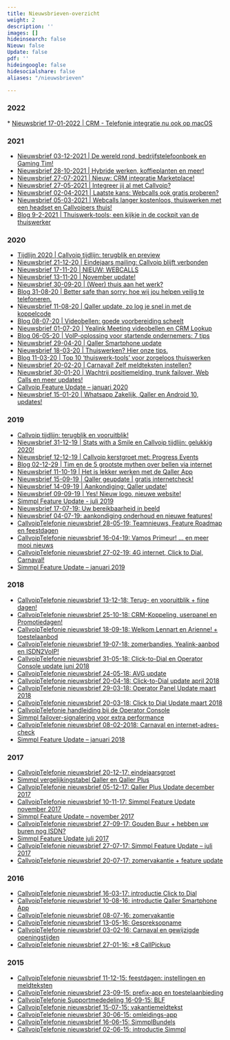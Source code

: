 ```yaml
---
title: Nieuwsbrieven-overzicht
weight: 2
description: ''
images: []
hideinsearch: false
Nieuw: false
Update: false
pdf: ''
hideingoogle: false
hidesocialshare: false
aliases: "/nieuwsbrieven"

---
```

<h3>2022</h3>
* <a href="https://sh1.sendinblue.com/aoic1ewy9xpfe.html?t=1643887257" target="_blank">Nieuwsbrief 17-01-2022 | CRM - Telefonie integratie nu ook op macOS</a>

<h3>2021</h3>

* <a href="https://sh1.sendinblue.com/vzrsk8qutt7e.html?t=1638950593" target="_blank">Nieuwsbrief 03-12-2021 | De wereld rond, bedrijfstelefoonboek en Gaming Tim!</a>
* <a href="https://sh1.sendinblue.com/vxnxw8qutt7e.html?t=1638950593" target="_blank">Nieuwsbrief 28-10-2021 | Hybride werken, koffieplanten en meer!</a>
* <a href="https://sh1.sendinblue.com/vuut08qutt7e.html?t=1627461358" target="_blank">Nieuwsbrief 27-07-2021 | Nieuw: CRM integratie Marketplace!</a>
* <a href="https://4hdx3.r.ag.d.sendibm3.com/mk/mr/8BCUyfvDl2gIjs7uxPPnLW4zg-517CAiyw77y_8nD21wwY3p2dBkn9vmS-cOtmnIgT1OuUHCum9J_3h1m5WXAmqn7LJ7L9KYf-QHGMr7NUUCqk0" target="_blank">Nieuwsbrief 27-05-2021 | Integreer jij al met Callvoip?</a>
* <a href="https://4hdx3.r.ag.d.sendibm3.com/mk/mr/McDAE8AXBd02nZ1Bzw2174a_iY5KEyLHHoB5iQEArR0UcRa19TughXjjMRi9h8JLU_K2-l-DhbkF-nqqATY_Pirz3Bs4ElEmrbFG-nK2Z4NiGxE" target="_blank">Nieuwsbrief 02-04-2021 | Laatste kans: Webcalls ook gratis proberen?</a>
* <a href="https://sh1.sendinblue.com/vntys8qutt7e.html?t=1614968160" target="_blank">Nieuwsbrief 05-03-2021 | Webcalls langer kostenloos, thuiswerken met een headset en Callvoipers thuis!</a>
* <a href="https://www.callvoip.nl/nieuws/thuiswerktools-blog/" target="_blank">Blog 9-2-2021 | Thuiswerk-tools; een kijkje in de cockpit van de thuiswerker</a>

<h3>2020</h3>

* <a href="https://www.callvoip.nl/tijdlijn/" target="_blank">Tijdlijn 2020 | Callvoip tijdlijn: terugblik en preview</a>
* <a href="https://sh1.sendinblue.com/vmfec8qutt7e.html?t=1608561995" target="_blank">Nieuwsbrief 21-12-20 | Eindejaars mailing: Callvoip blijft verbonden</a>
* <a href="https://sh1.sendinblue.com/vdnck8qutt7e.html?t=1605624086" target="_blank">Nieuwsbrief 17-11-20 | NIEUW: WEBCALLS</a>
* <a href="https://sh1.sendinblue.com/vfek48qutt7e.html?t=1605249198" target="_blank">Nieuwsbrief 13-11-20 | November update!</a>
* <a href="https://sh1.sendinblue.com/vau7o8qutt7e.html?t=1601536801" target="_blank">Nieuwsbrief 30-09-20 | (Weer) thuis aan het werk?</a>
* <a href="https://www.callvoip.nl/blog-veiligheid/" target="_blank">Blog 31-08-20 | Better safe than sorry: hoe wij jou helpen veilig te telefoneren.</a>
* <a href="https://sh1.sendinblue.com/v9sac8qutt7e.html?t=1597249697" target="_blank">Nieuwsbrief 11-08-20 | Qaller update, zo log je snel in met de koppelcode</a>
* <a href="https://www.callvoip.nl/yealinkmeeting-blog/" target="_blank">Blog 08-07-20 | Videobellen: goede voorbereiding scheelt</a>
* <a href="https://sh1.sendinblue.com/aek582wy9xpne.html?t=1593616830" target="_blank">Nieuwsbrief 01-07-20 | Yealink Meeting videobellen en CRM Lookup </a>
* <a href="https://www.callvoip.nl/nieuws/voip-oplossing-voor-startende-ondernemers-7-tips/" target="_blank">Blog 06-05-20 | VoIP-oplossing voor startende ondernemers: 7 tips</a>
* <a href="https://sh1.sendinblue.com/v69v88qutt7e.html?t=1593623949" target="_blank">Nieuwsbrief 29-04-20 | Qaller Smartphone update</a>
* <a href="http://sh1.sendinblue.com/v3gqc8qutt7e.html?t=1584628085" target="_blank">Nieuwsbrief 18-03-20 | Thuiswerken? Hier onze tips. </a>
* <a href="https://www.callvoip.nl/nieuws/top-10-thuiswerk-tools-voor-zorgeloos-thuiswerken/" target="_blank">Blog 11-03-20 | Top 10 ‘thuiswerk-tools’ voor zorgeloos thuiswerken</a>
* <a href="http://sh1.sendinblue.com/2met08qutt7e.html?t=1582268275" target="_blank">Nieuwsbrief 20-02-20 | Carnaval! Zelf meldteksten instellen? </a>
* <a href="http://files.callvoip.nl/nieuwsbrieven/1.html" target="_blank">Nieuwsbrief 30-01-20 | Wachtrij positiemelding, trunk failover, Web Calls en meer updates!</a>
* <a href="https://files.callvoip.nl/downloads/Callvoip_Feature-Update-jan-2020.pdf" target="_blank">Callvoip Feature Update – januari 2020</a>
* <a href="http://files.callvoip.nl/nieuwsbrieven/2.html" target="_blank">Nieuwsbrief 15-01-20 | Whatsapp Zakelijk, Qaller en Android 10, updates!</a>

<h3>2019</h3>

* <a href="https://www.callvoip.nl/tijdlijn" target="_blank">Callvoip tijdlijn: terugblik en vooruitblik!</a>
* <a href="http://files.callvoip.nl/nieuwsbrieven/3.html" target="_blank">Nieuwsbrief 31-12-19 | Stats with a Smile en Callvoip tijdlijn: gelukkig 2020!</a>
* <a href="http://files.callvoip.nl/nieuwsbrieven/4.html" target="_blank">Nieuwsbrief 12-12-19 | Callvoip kerstgroet met: Progress Events</a>
* <a href="https://www.callvoip.nl/5-mythen-over-voip/" target="_blank">Blog 02-12-29 | Tim en de 5 grootste mythen over bellen via internet</a><br>
* <a href="http://files.callvoip.nl/nieuwsbrieven/5.html" target="_blank">Nieuwsbrief 11-10-19 | Het is lekker werken met de Qaller App</a>
* <a href="http://files.callvoip.nl/nieuwsbrieven/6.html" target="_blank">Nieuwsbrief 15-09-19 | Qaller geupdate | gratis internetcheck!</a>
* <a href="http://files.callvoip.nl/nieuwsbrieven/7.html" target="_blank">Nieuwsbrief 14-09-19 | Aankondiging: Qaller update!</a>
* <a href="http://files.callvoip.nl/nieuwsbrieven/8.html" target="_blank">Nieuwsbrief 09-09-19 | Yes! Nieuw logo, nieuwe website!</a>
* <a href="https://www.simmpl.nl/downloads/Simmpl_feature-update_juli-2019.pdf" target="_blank">Simmpl Feature Update - juli 2019</a>
* <a href="http://files.callvoip.nl/nieuwsbrieven/9.html" target="_blank">Nieuwsbrief 17-07-19: Uw bereikbaarheid in beeld</a>
* <a href="http://files.callvoip.nl/nieuwsbrieven/10.html" target="_blank">Nieuwsbrief 04-07-19: aankondiging onderhoud en nieuwe features!</a>
* <a href="http://files.callvoip.nl/nieuwsbrieven/11.html" target="_blank">CallvoipTelefonie nieuwsbrief 28-05-19: Teamnieuws, Feature Roadmap en feestdagen</a>
* <a href="http://files.callvoip.nl/nieuwsbrieven/12.html" target="_blank">CallvoipTelefonie nieuwsbrief 16-04-19: Vamos Primeur! … en meer mooi nieuws</a>
* <a href="http://files.callvoip.nl/nieuwsbrieven/13.html" target="_blank">CallvoipTelefonie nieuwsbrief 27-02-19: 4G internet, Click to Dial, Carnaval!</a>
* <a href="https://www.simmpl.nl/downloads/Simmpl_feature-update_januari_2019.pdf" target="_blank">Simmpl Feature Update – januari 2019</a>

<h3>2018</h3>

* <a href="http://files.callvoip.nl/nieuwsbrieven/14.html" target="_blank">CallvoipTelefonie nieuwsbrief 13-12-18: Terug- en vooruitblik + fijne dagen!</a>
* <a href="http://files.callvoip.nl/nieuwsbrieven/15.html" target="_blank">CallvoipTelefonie nieuwsbrief 25-10-18: CRM-Koppeling, userpanel en Promotiedagen!</a>
* <a href="http://files.callvoip.nl/nieuwsbrieven/16.html" target="_blank">CallvoipTelefonie nieuwsbrief 18-09-18: Welkom Lennart en Arienne! + toestelaanbod</a>
* <a href="http://files.callvoip.nl/nieuwsbrieven/17.html" target="_blank">CallvoipTelefonie nieuwsbrief 19-07-18: zomerbandjes, Yealink-aanbod en ISDN2VoIP!</a>
* <a href="http://files.callvoip.nl/nieuwsbrieven/18.html" target="_blank">CallvoipTelefonie nieuwsbrief 31-05-18: Click-to-Dial en Operator Console update juni 2018</a>
* <a href="http://files.callvoip.nl/nieuwsbrieven/19.html" target="_blank">CallvoipTelefonie nieuwsbrief 24-05-18: AVG update</a>
* <a href="http://files.callvoip.nl/nieuwsbrieven/20.html" target="_blank">CallvoipTelefonie nieuwsbrief 20-04-18: Click-to-Dial update april 2018</a>
* <a href="http://files.callvoip.nl/nieuwsbrieven/21.html" target="_blank">CallvoipTelefonie nieuwsbrief 29-03-18: Operator Panel Update maart 2018</a>
* <a href="http://files.callvoip.nl/nieuwsbrieven/22.html" target="_blank">CallvoipTelefonie nieuwsbrief 20-03-18: Click to Dial Update maart 2018</a>
* <a href="https://www.simmpl.nl/downloads/Simmpl_handleiding_Operator-Console.pdf" target="_blank">CallvoipTelefonie handleiding bij de Operator Console</a>
* <a href="https://www.simmpl.nl/downloads/Simmpl_feature-update_mrt_2018_registratie-alert.pdf" target="_blank">Simmpl failover-signalering voor extra performance</a>
* <a href="http://files.callvoip.nl/nieuwsbrieven/23.html" target="_blank">CallvoipTelefonie nieuwsbrief 08-02-2018: Carnaval en internet-adres-check</a>
* <a href="https://www.simmpl.nl/downloads/Simmpl_feature-update_jan_2018.pdf" target="_blank">Simmpl Feature Update – januari 2018</a>

<h3>2017</h3>

* <a href="http://files.callvoip.nl/nieuwsbrieven/24.html" target="_blank">CallvoipTelefonie nieuwsbrief 20-12-17: eindejaarsgroet</a>
* <a href="https://simmpl.nl/downloads/Simmpl_prijs-functie-tabel_Qaller.pdf" target="_blank">Simmpl vergelijkingstabel Qaller en Qaller Plus</a>
* <a href="http://files.callvoip.nl/nieuwsbrieven/25.html" target="_blank">CallvoipTelefonie nieuwsbrief 05-12-17: Qaller Plus Update december 2017</a>
* <a href="http://files.callvoip.nl/nieuwsbrieven/26.html" target="_blank">CallvoipTelefonie nieuwsbrief 10-11-17: Simmpl Feature Update november 2017</a>
* <a href="https://www.simmpl.nl/downloads/Simmpl_feature-update_nov_2017.pdf" target="_blank">Simmpl Feature Update – november 2017</a>
* <a href="http://files.callvoip.nl/nieuwsbrieven/27.html" target="_blank">CallvoipTelefonie nieuwsbrief 27-09-17: Gouden Buur + hebben uw buren nog ISDN?</a>
* <a href="https://www.simmpl.nl/downloads/Simmpl_feature-update_juli_2017.pdf" target="_blank">Simmpl Feature Update juli 2017</a>
* <a href="http://files.callvoip.nl/nieuwsbrieven/28.html" target="_blank">CallvoipTelefonie nieuwsbrief 27-07-17: Simmpl Feature Update – juli 2017</a>
* <a href="http://files.callvoip.nl/nieuwsbrieven/29.html" target="_blank">CallvoipTelefonie nieuwsbrief 20-07-17: zomervakantie + feature update</a>

<h3>2016</h3>

* <a href="http://files.callvoip.nl/nieuwsbrieven/30.html" target="_blank">CallvoipTelefonie nieuwsbrief 16-03-17: introductie Click to Dial</a>
* <a href="http://files.callvoip.nl/nieuwsbrieven/31.html" target="_blank">CallvoipTelefonie nieuwsbrief 10-08-16: introductie Qaller Smartphone App</a>
* <a href="http://files.callvoip.nl/nieuwsbrieven/32.html" target="_blank">CallvoipTelefonie nieuwsbrief 08-07-16: zomervakantie</a>
* <a href="http://files.callvoip.nl/nieuwsbrieven/33.html" target="_blank">CallvoipTelefonie nieuwsbrief 13-05-16: Gespreksopname</a>
* <a href="http://files.callvoip.nl/nieuwsbrieven/34.html" target="_blank">CallvoipTelefonie nieuwsbrief 03-02-16: Carnaval en gewijzigde openingstijden</a>
* <a href="http://files.callvoip.nl/nieuwsbrieven/35.html" target="_blank">CallvoipTelefonie nieuwsbrief 27-01-16: *8 CallPickup</a>

<h3>2015</h3>

* <a href="http://files.callvoip.nl/nieuwsbrieven/36.html" target="_blank">CallvoipTelefonie nieuwsbrief 11-12-15: feestdagen: instellingen en meldteksten</a>
* <a href="http://files.callvoip.nl/nieuwsbrieven/37.html" target="_blank">CallvoipTelefonie nieuwsbrief 23-09-15: prefix-app en toestelaanbieding</a>
* <a href="http://files.callvoip.nl/nieuwsbrieven/38.html" target="_blank">CallvoipTelefonie Supportmededeling 16-09-15: BLF</a>
* <a href="http://files.callvoip.nl/nieuwsbrieven/39.html" target="_blank">CallvoipTelefonie nieuwsbrief 15-07-15: vakantiemeldtekst</a>
* <a href="http://files.callvoip.nl/nieuwsbrieven/40.html" target="_blank">CallvoipTelefonie nieuwsbrief 30-06-15: omleidings-app</a>
* <a href="http://files.callvoip.nl/nieuwsbrieven/41.html" target="_blank">CallvoipTelefonie nieuwsbrief 16-06-15: SimmplBundels</a>
* <a href="http://files.callvoip.nl/nieuwsbrieven/42.html" target="_blank">CallvoipTelefonie nieuwsbrief 02-06-15: introductie Simmpl</a>
